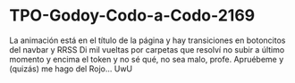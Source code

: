 # TPO-Godoy-Codo-a-Codo-2169
La animación está en el título de la página y hay transiciones en botoncitos del navbar y RRSS
Di mil vueltas por carpetas que resolví no subir a último momento y encima el token y no sé qué, no sea malo, profe. 
Apruébeme y (quizás) me hago del Rojo... 
UwU

